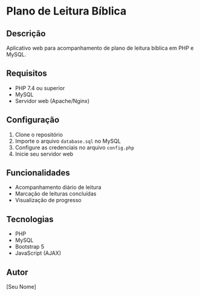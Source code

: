 # Plano de Leitura Bíblica

## Descrição
Aplicativo web para acompanhamento de plano de leitura bíblica em PHP e MySQL.

## Requisitos
- PHP 7.4 ou superior
- MySQL
- Servidor web (Apache/Nginx)

## Configuração
1. Clone o repositório
2. Importe o arquivo `database.sql` no MySQL
3. Configure as credenciais no arquivo `config.php`
4. Inicie seu servidor web

## Funcionalidades
- Acompanhamento diário de leitura
- Marcação de leituras concluídas
- Visualização de progresso

## Tecnologias
- PHP
- MySQL
- Bootstrap 5
- JavaScript (AJAX)

## Autor
[Seu Nome]
